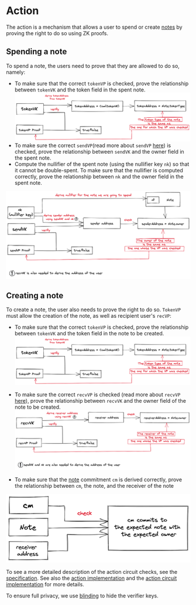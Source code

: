 # Action

The action is a mechanism that allows a user to spend or create [notes](notes.md) by proving the right to do so using ZK proofs.

## Spending a note

To spend a note, the users need to prove that they are allowed to do so, namely:
- To make sure that the correct `tokenVP` is checked, prove the relationship between `tokenVK` and the token field in the spent note.
  ![img.png](img/img.png)
- To make sure the correct `sendVP`(read more about `sendVP` [here](./users.md)) is checked, prove the relationship between `sendVK` and the owner field in the spent note.
- Compute the nullifier of the spent note (using the nullifier key `nk`) so that it cannot be double-spent. To make sure that the nullifier is computed correctly, prove the relationship between `nk` and the owner field in the spent note. 

![img_1.png](img/img_1.png)


## Creating a note

To create a note, the user also needs to prove the right to do so. `TokenVP` must allow the creation of the note, as well as recipient user's `recVP`:

- To make sure that the correct `tokenVP` is checked, prove the relationship between `tokenVK` and the token field in the note to be created.
  ![img.png](img/img.png)

- To make sure the correct `recvVP` is checked (read more about `recvVP` [here](./users.md)), prove the relationship between `recvVK` and the owner field of the note to be created.
  ![img_2.png](img/img_2.png)
  
- To make sure that the [note](./notes.md) commitment `cm` is derived correctly, prove the relationship between `cm`, the note, and the receiver of the note

![img_3.png](img/img_3.png)

To see a more detailed description of the action circuit checks, see the [specification](./spec.md). See also the [action implementation](?) and the [action circuit implementation](?) for more details.

To ensure full privacy, we use [blinding](./blinding.md) to hide the verifier keys.

